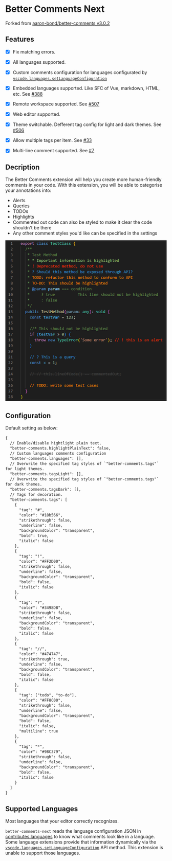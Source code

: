 # Better Comments Next

Forked from [aaron-bond/better-comments v3.0.2](https://github.com/aaron-bond/better-comments)

## Features

- [x] Fix matching errors.
- [x] All languages supported. 
- [x] Custom comments configuration for languages configurated by [`vscode.languages.setLanguageConfiguration`](https://code.visualstudio.com/api/references/vscode-api#languages)
- [x] Embedded languages supported. Like SFC of Vue, markdown, HTML, etc. See [#388](https://github.com/aaron-bond/better-comments/issues/388#issuecomment-1527426462)
- [x] Remote workspace supported. See [#507](https://github.com/aaron-bond/better-comments/issues/507)
- [x] Web editor supported.
- [x] Theme switchable. Defferent tag config for light and dark themes. See [#506](https://github.com/aaron-bond/better-comments/issues/506)
- [x] Allow multiple tags per item. See [#33](https://github.com/aaron-bond/better-comments/issues/33)
- [x] Multi-line comment supported. See [#7](https://github.com/edwinhuish/better-comments-next/issues/7)


## Decription
The Better Comments extension will help you create more human-friendly comments in your code.
With this extension, you will be able to categorise your annotations into:

* Alerts
* Queries
* TODOs
* Highlights
* Commented out code can also be styled to make it clear the code shouldn't be there
* Any other comment styles you'd like can be specified in the settings

![Annotated code](static/better-comments.png)

## Configuration

Default setting as below:

```jsonc
{
  // Enable/disable hightlight plain text.
  "better-comments.highlightPlainText": false,
  // Custom languages comments configuration
  "better-comments.languages": [],
  // Overwrite the specified tag styles of `"better-comments.tags"` for light themes.
  "better-comments.tagsLight": [],
  // Overwrite the specified tag styles of `"better-comments.tags"` for dark themes.
  "better-comments.tagsDark": [],
  // Tags for decoration.
  "better-comments.tags": [
    {
      "tag": "#",
      "color": "#18b566",
      "strikethrough": false,
      "underline": false,
      "backgroundColor": "transparent",
      "bold": true,
      "italic": false
    },
    {
      "tag": "!",
      "color": "#FF2D00",
      "strikethrough": false,
      "underline": false,
      "backgroundColor": "transparent",
      "bold": false,
      "italic": false
    },
    {
      "tag": "?",
      "color": "#3498DB",
      "strikethrough": false,
      "underline": false,
      "backgroundColor": "transparent",
      "bold": false,
      "italic": false
    },
    {
      "tag": "//",
      "color": "#474747",
      "strikethrough": true,
      "underline": false,
      "backgroundColor": "transparent",
      "bold": false,
      "italic": false
    },
    {
      "tag": ["todo", "to-do"],
      "color": "#FF8C00",
      "strikethrough": false,
      "underline": false,
      "backgroundColor": "transparent",
      "bold": false,
      "italic": false,
      "multiline": true
    },
    {
      "tag": "*",
      "color": "#98C379",
      "strikethrough": false,
      "underline": false,
      "backgroundColor": "transparent",
      "bold": false,
      "italic": false
    }
  ]
}
```

## Supported Languages

Most languages that your editor correctly recognizes.

`better-comments-next` reads the language configuration JSON in [contributes.languages](https://code.visualstudio.com/api/references/contribution-points#contributes.languages) to know what comments look like in a language. Some language extensions provide that information dynamically via the [`vscode.languages.setLanguageConfiguration`](https://code.visualstudio.com/api/references/vscode-api#languages) API method. This extension is unable to support those languages.
